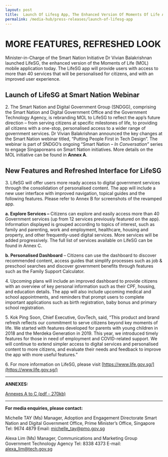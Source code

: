 ```yaml
---
layout: post
title:  Launch Of Lifesg App, The Enhanced Version Of Moments Of Life App
permalink: /media-hub/press-releases/launch-of-lifesg-app
---
```


# MORE FEATURES, REFRESHED LOOK

Minister-in-Charge of the Smart Nation Initiative Dr Vivian Balakrishnan launched LifeSG, the enhanced version of the Moments of Life (MOL) mobile application today. The LifeSG app will provide users with access to more than 40 services that will be personalised for citizens, and with an improved user experience.

## Launch of LifeSG at Smart Nation Webinar

2\.  The Smart Nation and Digital Government Group (SNDGG), comprising the Smart Nation and Digital Government Office and the Government Technology Agency, is rebranding MOL to LifeSG to reflect the app’s future direction – from serving citizens at specific milestones of life, to providing all citizens with a one-stop, personalised access to a wider range of government services. Dr Vivian Balakrishnan announced the key changes at the Smart Nation webinar titled, “Putting People First in Tech Design”. The webinar is part of SNDGO’s ongoing “Smart Nation –  _In Conversation”_ series to engage Singaporeans on Smart Nation initiatives. More details on the MOL initiative can be found in  **Annex A**.

## New Features and Refreshed Interface for LifeSG

3\. LifeSG will  offer users more ready access to digital government services through the consolidation of personalised content. The app will include a new user interface with improved navigation, topical guides and the following features. Please refer to  Annex B for screenshots of the revamped app.

  **a. Explore Services –**  Citizens can explore and easily access more than 40 Government services (up from 12 services previously featured on the app). Information displayed is grouped according to topics of interest, such as family and parenting, work and employment, healthcare, housing and property, and other frequently-used digital services. More services will be added progressively. The full list of services available on LifeSG can be found in  Annex C.

  **b. Personalised Dashboard**  – Citizens can use the dashboard to discover recommended content, access guides that simplify processes such as job & preschool searches and discover government benefits through features such as the Family Support Calculator.

4\. Upcoming plans will include an improved dashboard to provide citizens with an overview of key personal information such as their CPF, housing, and education details. The app will also include upcoming medical and school appointments, and reminders that prompt users to complete important applications such as birth registration, baby bonus and primary school registration.

5\. Kok Ping Soon, Chief Executive, GovTech, said, “This product and brand refresh reflects our commitment to serve citizens beyond key moments of life. We started with features developed for parents with young children in 2018 and the Merdeka Generation in 2019. This year, we introduced timely features for those in need of employment and COVID-related support. We will continue to extend simpler access to digital services and personalised content to more citizens, and evaluate their needs and feedback to improve the app with more useful features.”

6\. For more information on LifeSG, please visit [https://www.life.gov.sg/](https://www.life.gov.sg/)

---

**ANNEXES:**

[Annexes A to C (pdf - 270kb)](/files/press-releases/2020/annexes-launch-of-lifesg-app-the-enhanced-version-of-mol-app.pdf)

---

**For media enquiries, please contact:**

Michelle TAY (Ms)
Manager, Adoption and Engagement Directorate
Smart Nation and Digital Government Office, Prime Minister’s Office, Singapore
Tel: 9674 4879
Email: [michelle_tay@pmo.gov.sg](mailto:michelle_tay@pmo.gov.sg)

Alexa Lim (Ms)
Manager, Communications and Marketing Group
Government Technology Agency
Tel: 8338 4373
E-mail: [alexa_lim@tech.gov.sg](mailto:alexa_lim@tech.gov.sg)
